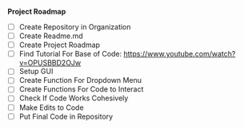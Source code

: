 **Project Roadmap**
- [ ] Create Repository in Organization
- [ ] Create Readme.md
- [ ] Create Project Roadmap
- [ ] Find Tutorial For Base of Code: https://www.youtube.com/watch?v=OPUSBBD2OJw
- [ ] Setup GUI
- [ ] Create Function For Dropdown Menu
- [ ] Create Functions For Code to Interact
- [ ] Check If Code Works Cohesively
- [ ] Make Edits to Code
- [ ] Put Final Code in Repository
